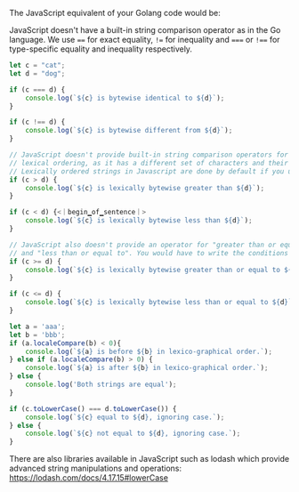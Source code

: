 The JavaScript equivalent of your Golang code would be:

JavaScript doesn't have a built-in string comparison operator as in the Go language. We use `==` for exact equality, `!=` for inequality and `===` or `!==` for type-specific equality and inequality respectively. 

```javascript
let c = "cat";
let d = "dog";

if (c === d) {
    console.log(`${c} is bytewise identical to ${d}`);
}

if (c !== d) {
    console.log(`${c} is bytewise different from ${d}`);
}

// JavaScript doesn't provide built-in string comparison operators for 
// lexical ordering, as it has a different set of characters and their order than Unicode characters do. 
// Lexically ordered strings in Javascript are done by default if you use '>', '<'.
if (c > d) {
    console.log(`${c} is lexically bytewise greater than ${d}`);
}

if (c < d) {<｜begin▁of▁sentence｜>
    console.log(`${c} is lexically bytewise less than ${d}`);
}

// JavaScript also doesn't provide an operator for "greater than or equal to" 
// and "less than or equal to". You would have to write the conditions yourself:
if (c >= d) {
    console.log(`${c} is lexically bytewise greater than or equal to ${d}`);
}

if (c <= d) {
    console.log(`${c} is lexically bytewise less than or equal to ${d}`);
}

let a = 'aaa';
let b = 'bbb';
if (a.localeCompare(b) < 0){
    console.log(`${a} is before ${b} in lexico-graphical order.`);
} else if (a.localeCompare(b) > 0) {
    console.log(`${a} is after ${b} in lexico-graphical order.`);
} else {
    console.log('Both strings are equal');
}

if (c.toLowerCase() === d.toLowerCase()) {
    console.log(`${c} equal to ${d}, ignoring case.`);
} else {
    console.log(`${c} not equal to ${d}, ignoring case.`);
}
```

There are also libraries available in JavaScript such as lodash which provide advanced string manipulations and operations:
https://lodash.com/docs/4.17.15#lowerCase

